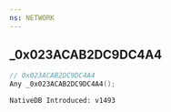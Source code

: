 ```yaml
---
ns: NETWORK
---
```

## _0x023ACAB2DC9DC4A4

```c
// 0x023ACAB2DC9DC4A4
Any _0x023ACAB2DC9DC4A4();
```

```
NativeDB Introduced: v1493
```

